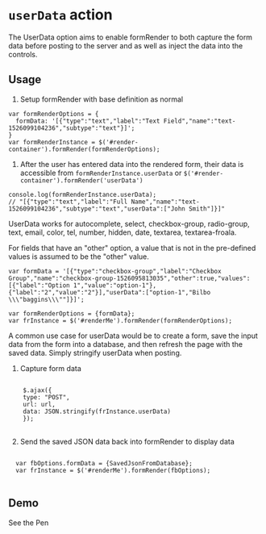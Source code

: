 # `userData` action

The UserData option aims to enable formRender to both capture the form data before posting to the server and as well as inject the data into the controls.

## Usage
1. Setup formRender with base definition as normal
<pre><code class="js">var formRenderOptions = {
  formData: '[{"type":"text","label":"Text Field","name":"text-1526099104236","subtype":"text"}]';
}
var formRenderInstance = $('#render-container').formRender(formRenderOptions);
</code></pre>

1. After the user has entered data into the rendered form, their data is accessible from `formRenderInstance.userData` or `$('#render-container').formRender('userData')`
<pre><code class="js">console.log(formRenderInstance.userData);
// "[{"type":"text","label":"Full Name","name":"text-1526099104236","subtype":"text","userData":["John Smith"]}]"
</code></pre>

UserData works for autocomplete, select, checkbox-group, radio-group, text, email, color, tel, number, hidden, date, textarea, textarea-froala.

For fields that have an "other" option, a value that is not in the pre-defined values is assumed to be the "other" value.

<pre><code class="js">var formData = '[{"type":"checkbox-group","label":"Checkbox Group","name":"checkbox-group-1526095813035","other":true,"values":[{"label":"Option 1","value":"option-1"},{"label":"2","value":"2"}],"userData":["option-1","Bilbo \\\"baggins\\\""]}]';

var formRenderOptions = {formData};
var frInstance = $('#renderMe').formRender(formRenderOptions);</code></pre>

A common use case for userData would be to create a form, save the input data from the form into a database, and then refresh the page with the saved data. Simply stringify userData when posting.

1. Capture form data
<pre>
<code>
    $.ajax({
    type: "POST",
    url: url,
    data: JSON.stringify(frInstance.userData)
    });
</code>
</pre>

2. Send the saved JSON data back into formRender to display data
<pre>
<code>
  var fbOptions.formData = {SavedJsonFromDatabase};
  var frInstance = $('#renderMe').formRender(fbOptions);
</code>
</pre>

## Demo
<p data-height="300" data-theme-id="22927" data-slug-hash="QGjqbV" data-default-tab="js,result" data-user="kevinchappell" data-pen-title="formRender: userData" class="codepen">See the Pen</p>



